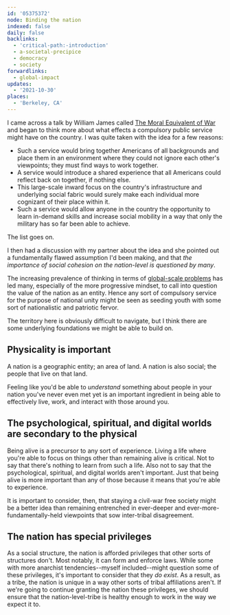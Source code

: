 ```yaml
---
id: '05375372'
node: Binding the nation
indexed: false
daily: false
backlinks:
  - 'critical-path:-introduction'
  - a-societal-precipice
  - democracy
  - society
forwardlinks:
  - global-impact
updates:
  - '2021-10-30'
places:
  - 'Berkeley, CA'
---
```

I came across a talk by William James called [The Moral Equivalent of War](https://www.uky.edu/~eushe2/Pajares/moral.html) and began to think more about what effects a compulsory public service might have on the country. I was quite taken with the idea for a few reasons:

- Such a service would bring together Americans of all backgrounds and place them in an environment where they could not ignore each other's viewpoints; they must find ways to work together. 
- A service would introduce a shared experience that all Americans could reflect back on together, if nothing else. 
- This large-scale inward focus on the country's infrastructure and underlying social fabric would surely make each individual more cognizant of their place within it. 
- Such a service would allow anyone in the country the opportunity to learn in-demand skills and increase social mobility in a way that only the military has so far been able to achieve.  

The list goes on. 

I then had a discussion with my partner about the idea and she pointed out a fundamentally flawed assumption I'd been making, and that *the importance of social cohesion on the nation-level is questioned by many*. 

The increasing prevalence of thinking in terms of [global-scale problems](global-impact.md) has led many, especially of the more progressive mindset, to call into question the value of the nation as an entity. Hence any sort of compulsory service for the purpose of national unity might be seen as seeding youth with some sort of nationalistic and patriotic fervor.

The territory here is obviously difficult to navigate, but I think there are some underlying foundations we might be able to build on. 

## Physicality is important 

A nation is a geographic entity; an area of land. A nation is also social; the people that live on that land. 

Feeling like you'd be able to *understand* something about people in your nation you've never even met yet is an important ingredient in being able to effectively live, work, and interact with those around you. 

## The psychological, spiritual, and digital worlds are secondary to the physical 

Being alive is a precursor to any sort of experience. Living a life where you're able to focus on things other than remaining alive is critical. Not to say that there's nothing to learn from such a life. Also not to say that the psychological, spiritual, and digital worlds aren't important. Just that being alive is more important than any of those because it means that you're able to experience. 

It is important to consider, then, that staying a civil-war free society might be a better idea than remaining entrenched in ever-deeper and ever-more-fundamentally-held viewpoints that sow inter-tribal disagreement. 

## The nation has special privileges 

As a social structure, the nation is afforded privileges that other sorts of structures don't. Most notably, it can form and enforce laws. While some with more anarchist tendencies--myself included--might question some of these privileges, it's important to consider that they *do exist*. As a result, as a tribe, the nation is unique in a way other sorts of tribal affiliations aren't. If we're going to continue granting the nation these privileges, we should ensure that the nation-level-tribe is healthy enough to work in the way we expect it to. 


